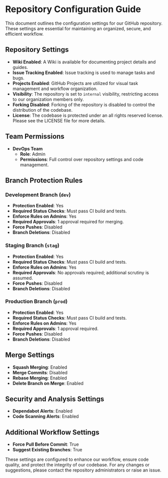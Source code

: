 # Repository Configuration Guide

This document outlines the configuration settings for our GitHub repository. These settings are essential for maintaining an organized, secure, and efficient workflow.

## Repository Settings

- **Wiki Enabled**: A Wiki is available for documenting project details and guides.
- **Issue Tracking Enabled**: Issue tracking is used to manage tasks and bugs.
- **Projects Enabled**: GitHub Projects are utilized for visual task management and workflow organization.
- **Visibility**: The repository is set to `internal` visibility, restricting access to our organization members only.
- **Forking Disabled**: Forking of the repository is disabled to control the distribution of the codebase.
- **License**: The codebase is protected under an all rights reserved license. Please see the LICENSE file for more details.

## Team Permissions

- **DevOps Team**
  - **Role**: Admin
  - **Permissions**: Full control over repository settings and code management.

## Branch Protection Rules

### Development Branch (`dev`)
- **Protection Enabled**: Yes
- **Required Status Checks**: Must pass CI build and tests.
- **Enforce Rules on Admins**: Yes
- **Required Approvals**: 1 approval required for merging.
- **Force Pushes**: Disabled
- **Branch Deletions**: Disabled

### Staging Branch (`stag`)
- **Protection Enabled**: Yes
- **Required Status Checks**: Must pass CI build and tests.
- **Enforce Rules on Admins**: Yes
- **Required Approvals**: No approvals required; additional scrutiny is assumed.
- **Force Pushes**: Disabled
- **Branch Deletions**: Disabled

### Production Branch (`prod`)
- **Protection Enabled**: Yes
- **Required Status Checks**: Must pass CI build and tests.
- **Enforce Rules on Admins**: Yes
- **Required Approvals**: 1 approval required.
- **Force Pushes**: Disabled
- **Branch Deletions**: Disabled

## Merge Settings

- **Squash Merging**: Enabled
- **Merge Commits**: Disabled
- **Rebase Merging**: Enabled
- **Delete Branch on Merge**: Enabled

## Security and Analysis Settings

- **Dependabot Alerts**: Enabled
- **Code Scanning Alerts**: Enabled

## Additional Workflow Settings

- **Force Pull Before Commit**: True
- **Suggest Existing Branches**: True

These settings are configured to enhance our workflow, ensure code quality, and protect the integrity of our codebase. For any changes or suggestions, please contact the repository administrators or raise an issue.
